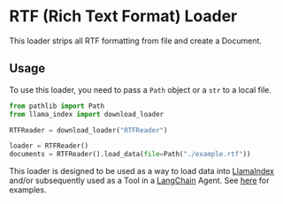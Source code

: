 # RTF (Rich Text Format) Loader

This loader strips all RTF formatting from file and create a Document.

## Usage

To use this loader, you need to pass a `Path` object or a `str` to a local file.

```python
from pathlib import Path
from llama_index import download_loader

RTFReader = download_loader("RTFReader")

loader = RTFReader()
documents = RTFReader().load_data(file=Path("./example.rtf"))
```

This loader is designed to be used as a way to load data into [LlamaIndex](https://github.com/run-llama/llama_index/tree/main/llama_index) and/or subsequently used as a Tool in a [LangChain](https://github.com/hwchase17/langchain) Agent. See [here](https://github.com/run-llama/llama-hub/tree/main/llama_hub) for examples.
